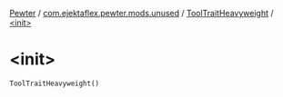 [Pewter](../../index.md) / [com.ejektaflex.pewter.mods.unused](../index.md) / [ToolTraitHeavyweight](index.md) / [&lt;init&gt;](./-init-.md)

# &lt;init&gt;

`ToolTraitHeavyweight()`
